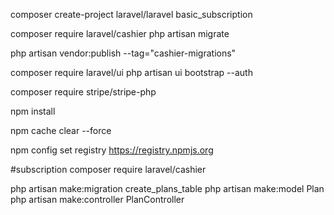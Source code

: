 composer create-project laravel/laravel basic_subscription

composer require laravel/cashier
php artisan migrate

php artisan vendor:publish --tag="cashier-migrations"

composer require laravel/ui
php artisan ui bootstrap --auth

composer require stripe/stripe-php

npm install

npm cache clear --force

npm config set registry https://registry.npmjs.org

#subscription
composer require laravel/cashier


php artisan make:migration create_plans_table
php artisan make:model Plan
 php artisan make:controller PlanController